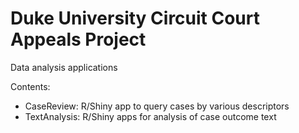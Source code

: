# Duke University Circuit Court Appeals Project

Data analysis applications 

Contents:
<ul>
  <li>CaseReview: R/Shiny app to query cases by various descriptors</li>
  <li>TextAnalysis: R/Shiny apps for analysis of case outcome text</li>
</ul>

